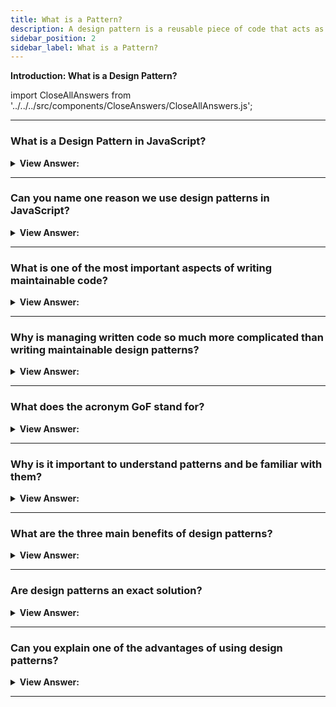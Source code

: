 ```yaml
---
title: What is a Pattern?
description: A design pattern is a reusable piece of code that acts as a solution to recurring problems in JavaScript.
sidebar_position: 2
sidebar_label: What is a Pattern?
---
```


<!-- check word doc notes and updates -->

**Introduction: What is a Design Pattern?**

import CloseAllAnswers from '../../../src/components/CloseAnswers/CloseAllAnswers.js';

<CloseAllAnswers />

---

### What is a Design Pattern in JavaScript?

<details>
  <summary>
    <strong>View Answer:</strong>
  </summary>
  <div>
    <div>
      <strong>Interview Response:</strong> A design pattern is a reusable piece of code that acts as a solution to recurring problems in JavaScript.
    </div>
    <br/>
    <div>
      <strong>Technical Response:</strong> A design pattern can be a template for solving a particular design problem. It is not a finished part of your application. But instead, it is a description or template that can give your ideas on how to approach a problem and inspire solutions. Thus, the code for the two different programming scenarios implementing the same pattern can differ.
    </div>
  </div>
</details>

---

### Can you name one reason we use design patterns in JavaScript?

<details>
  <summary>
    <strong>View Answer:</strong>
  </summary>
  <div>
    <div>
      <strong>Interview Response:</strong> Design patterns provide us with a common vocabulary to describe solutions to problems within our applications. This approach can be significantly simpler than describing syntax and semantics when we are trying to show a way of structuring a proper solution in code form.
    </div>    
  </div>
</details>

---

### What is one of the most important aspects of writing maintainable code?

<details>
  <summary>
    <strong>View Answer:</strong>
  </summary>
  <div>
    <div>
      <strong>Interview Response:</strong> One of the most important aspects of writing maintainable code is noticing the recurring themes in the code and optimizing them.
    </div>    
  </div>
</details>

---

### Why is managing written code so much more complicated than writing maintainable design patterns?

<details>
  <summary>
    <strong>View Answer:</strong>
  </summary>
  <div>
    <div>
      <strong>Interview Response:</strong> The reason for this is that the code you write is not only used by other developers but also by your future self. To optimize your code, you need to be able to notice the patterns.
    </div>    
  </div>
</details>

---

### What does the acronym GoF stand for?

<details>
  <summary>
    <strong>View Answer:</strong>
  </summary>
  <div>
    <div>
      <strong>Interview Response:</strong> GoF stands for Gang of Four, representing the four engineers, including Erich Gamma, Richard Helm, Ralph Johnson, and John Vlissides, who published Design Patterns: Elements Of Reusable Object-Oriented Software.
    </div>    
  </div>
</details>

---

### Why is it important to understand patterns and be familiar with them?

<details>
  <summary>
    <strong>View Answer:</strong>
  </summary>
  <div>
    <div>
      <strong>Interview Response:</strong> It is important to understand design patterns because they provide users with a proven solution to a problem.
    </div>    
  </div>
</details>

---

### What are the three main benefits of design patterns?

<details>
  <summary>
    <strong>View Answer:</strong>
  </summary>
  <div>
    <div>
      <strong>Interview Response:</strong> Design patterns provide users with a solid approach to solving problems, act as an out-of-the-box solution, and can be expressive.
    </div><br/>
    <div>
      <strong>Technical Response:</strong> Design patterns have three main benefits.
    </div>
    <br />
    <div></div>

1. **Design patterns are proven solutions:** They provide solid approaches to solving problems in software development by using proven techniques that reflect the insights of the developers who helped create the pattern.
2. **You can reuse design patterns:** Most are out-of-the-box solutions adapted to suit our own needs, so they are pretty robust.
3. **Patterns can be expressive:** The structure and vocabulary of the design pattern we are looking at can help us express rather large solutions quite elegantly.

<br />
  </div>
</details>

---

### Are design patterns an exact solution?

<details>
  <summary>
    <strong>View Answer:</strong>
  </summary>
  <div>
    <div>
      <strong>Interview Response:</strong> No, design patterns are not an exact solution, but it is essential to remember that the role of a pattern is merely to provide us with a solution scheme. Patterns do not solve all design problems, nor do they replace good software designers; however, they support them.
    </div>    
  </div>
</details>

---

### Can you explain one of the advantages of using design patterns?

<details>
  <summary>
    <strong>View Answer:</strong>
  </summary>
  <div>
    <div>
      <strong>Interview Response:</strong> Advantages of using design patterns:
    </div>
    <div></div>

- **Design patterns assist in preventing minor issues that can cause significant problems in the application development process.** Code built on proven practices allows us to spend less time worrying about the structure of our code and more time focusing on quality solutions. Using patterns, we can code in a more structured and organized way, reducing the necessity of refactoring it later.

- **Patterns enable generalized solutions to describe without being explicit about their application to a specific problem.** Due to this generalized approach, we can use design patterns to improve the structure of our code regardless of the application (and, in many cases, the programming language) we are using.

- **Specific patterns can decrease the overall file-size footprint of our code by avoiding repetition.** Encouraging developers to look at their solutions closely can help reduce duplication. To reduce the overall size of our codebase, we can reduce the number of functions performing similar tasks in favor of a single generalized higher-order function. We should use an approach known as DRY coding. DRY coding is an approach that aims to make our code more readable.

- **Patterns expand a developer's vocabulary, which makes communication faster.**

- **Frequently used design patterns are improved over time by harnessing the knowledge of the many.** Using design patterns gives back to the design pattern community and helps improve application development. In some cases, this leads to creating entirely new design patterns, while in others, it can lead to improved guidelines. This approach can ensure that pattern-based solutions continue to become more robust than ad-hoc solutions may be.

<br />
  </div>
</details>

---
